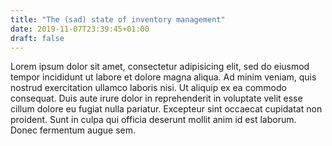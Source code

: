 ```yaml
---
title: "The (sad) state of inventory management"
date: 2019-11-07T23:39:45+01:00
draft: false
---
```


Lorem ipsum dolor sit amet, consectetur adipisicing elit, sed do eiusmod tempor incididunt ut labore et dolore magna aliqua. Ad minim veniam, quis nostrud exercitation ullamco laboris nisi. Ut aliquip ex ea commodo consequat. 
Duis aute irure dolor in reprehenderit in voluptate velit esse cillum dolore eu fugiat nulla pariatur. 
Excepteur sint occaecat cupidatat non proident. Sunt in culpa qui officia deserunt mollit anim id est laborum.
Donec fermentum augue sem. 